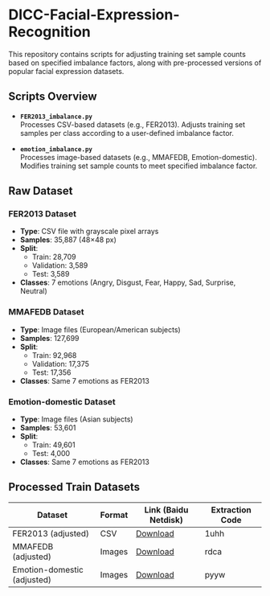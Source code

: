 # DICC-Facial-Expression-Recognition
This repository contains scripts for adjusting training set sample counts based on specified imbalance factors, along with pre-processed versions of popular facial expression datasets.

## Scripts Overview

- ​**​`FER2013_imbalance.py`​**​  
  Processes CSV-based datasets (e.g., FER2013). Adjusts training set samples per class according to a user-defined imbalance factor.

- ​**​`emotion_imbalance.py`​**​  
  Processes image-based datasets (e.g., MMAFEDB, Emotion-domestic). Modifies training set sample counts to meet specified imbalance factor.

## Raw Dataset

### FER2013 Dataset
- ​**​Type​**​: CSV file with grayscale pixel arrays  
- ​**​Samples​**​: 35,887 (48×48 px)  
- ​**​Split​**​:
  - Train: 28,709
  - Validation: 3,589
  - Test: 3,589  
- ​**​Classes​**​: 7 emotions (Angry, Disgust, Fear, Happy, Sad, Surprise, Neutral)  

### MMAFEDB Dataset
- ​**​Type​**​: Image files (European/American subjects)  
- ​**​Samples​**​: 127,699  
- ​**​Split​**​:
  - Train: 92,968
  - Validation: 17,375
  - Test: 17,356  
- ​**​Classes​**​: Same 7 emotions as FER2013  

### Emotion-domestic Dataset
- ​**​Type​**​: Image files (Asian subjects)  
- ​**​Samples​**​: 53,601  
- ​**​Split​**​:
  - Train: 49,601
  - Test: 4,000  
- ​**​Classes​**​: Same 7 emotions as FER2013

## Processed Train Datasets

| Dataset         | Format | Link (Baidu Netdisk) | Extraction Code |
|-----------------|--------|----------------------|-----------------|
| FER2013 (adjusted) | CSV    | [Download](https://pan.baidu.com/s/1msmYqw0Yvet3GZtmJq19iQ)            | 1uhh            |
| MMAFEDB (adjusted) | Images | [Download](https://pan.baidu.com/s/1BPgtbuTA5D9WoWlR7HK_8w)            | rdca            |
| Emotion-domestic (adjusted) | Images | [Download](https://pan.baidu.com/s/1IpqiJog7gNNzYRzKnu2myg)   | pyyw            |
